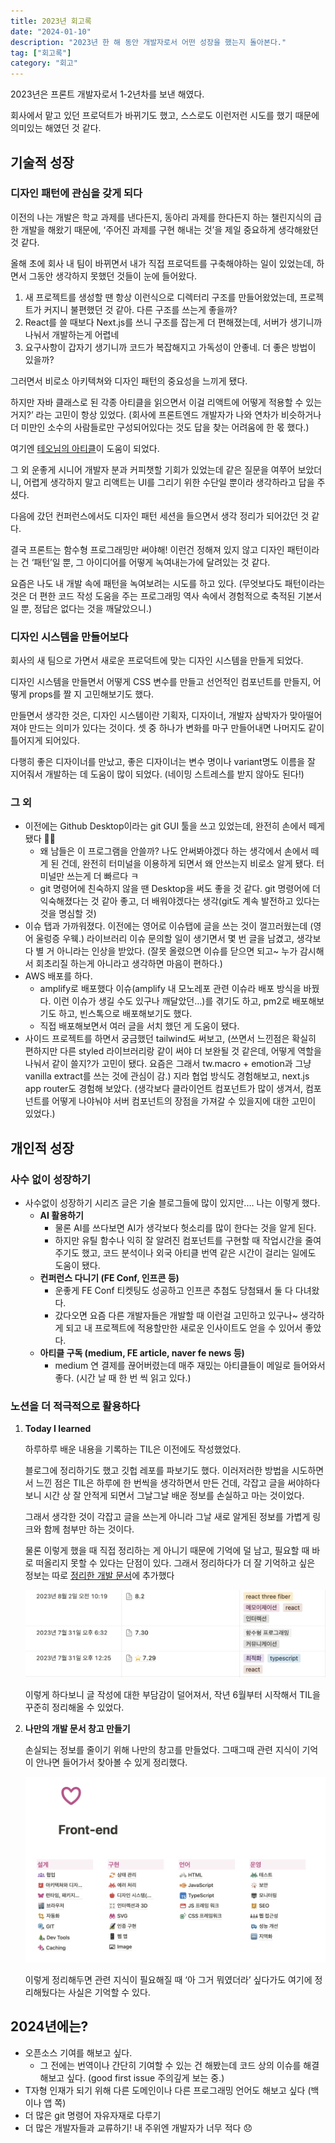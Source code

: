 ```yaml
---
title: 2023년 회고록
date: "2024-01-10"
description: "2023년 한 해 동안 개발자로서 어떤 성장을 했는지 돌아본다."
tag: ["회고록"]
category: "회고"
---
```


2023년은 프론트 개발자로서 1-2년차를 보낸 해였다.

회사에서 맡고 있던 프로덕트가 바뀌기도 했고, 스스로도 이런저런 시도를 했기 때문에 의미있는 해였던 것 같다.

## 기술적 성장

### 디자인 패턴에 관심을 갖게 되다

이전의 나는 개발은 학교 과제를 낸다든지, 동아리 과제를 한다든지 하는 챌린지식의 급한 개발을 해왔기 때문에, ‘주어진 과제를 구현 해내는 것’을 제일 중요하게 생각해왔던 것 같다.

올해 초에 회사 내 팀이 바뀌면서 내가 직접 프로덕트를 구축해야하는 일이 있었는데, 하면서 그동안 생각하지 못했던 것들이 눈에 들어왔다.

1. 새 프로젝트를 생성할 땐 항상 이런식으로 디렉터리 구조를 만들어왔었는데, 프로젝트가 커지니 불편했던 것 같아. 다른 구조를 쓰는게 좋을까?
2. React를 쓸 때보다 Next.js를 쓰니 구조를 잡는게 더 편해졌는데, 서버가 생기니까 나눠서 개발하는게 어렵네
3. 요구사항이 갑자기 생기니까 코드가 복잡해지고 가독성이 안좋네. 더 좋은 방법이 있을까?

그러면서 비로소 아키텍쳐와 디자인 패턴의 중요성을 느끼게 됐다.

하지만 자바 클래스로 된 각종 아티클을 읽으면서 이걸 리액트에 어떻게 적용할 수 있는거지?’ 라는 고민이 항상 있었다. (회사에 프론트엔드 개발자가 나와 연차가 비슷하거나 더 미만인 소수의 사람들로만 구성되어있다는 것도 답을 찾는 어려움에 한 몫 했다.)

여기엔 [테오님의 아티클](https://velog.io/@teo/Javascript에서도-SOLID-원칙이-통할까#1개의-함수는-1개의-역할만-수행하자)이 도움이 되었다.

그 외 운좋게 시니어 개발자 분과 커피챗할 기회가 있었는데 같은 질문을 여쭈어 보았더니, 어렵게 생각하지 말고 리액트는 UI를 그리기 위한 수단일 뿐이라 생각하라고 답을 주셨다.

다음에 갔던 컨퍼런스에서도 디자인 패턴 세션을 들으면서 생각 정리가 되어갔던 것 같다.

결국 프론트는 함수형 프로그래밍만 써야해! 이런건 정해져 있지 않고 디자인 패턴이라는 건 ‘패턴’일 뿐, 그 아이디어를 어떻게 녹여내는가에 달려있는 것 같다.

요즘은 나도 내 개발 속에 패턴을 녹여보려는 시도를 하고 있다. (무엇보다도 패턴이라는 것은 더 편한 코드 작성 도움을 주는 프로그래밍 역사 속에서 경험적으로 축적된 기본서일 뿐, 정답은 없다는 것을 깨달았으니.)

### 디자인 시스템을 만들어보다

회사의 새 팀으로 가면서 새로운 프로덕트에 맞는 디자인 시스템을 만들게 되었다.

디자인 시스템을 만들면서 어떻게 CSS 변수를 만들고 선언적인 컴포넌트를 만들지, 어떻게 props를 짤 지 고민해보기도 했다.

만들면서 생각한 것은, 디자인 시스템이란 기획자, 디자이너, 개발자 삼박자가 맞아떨어져야 만드는 의미가 있다는 것이다. 셋 중 하나가 변화를 마구 만들어내면 나머지도 같이 틀어지게 되어있다.

다행히 좋은 디자이너를 만났고, 좋은 디자이너는 변수 명이나 variant명도 이름을 잘 지어줘서 개발하는 데 도움이 많이 되었다. (네이밍 스트레스를 받지 않아도 된다!)

### 그 외

- 이전에는 Github Desktop이라는 git GUI 툴을 쓰고 있었는데, 완전히 손에서 떼게 됐다 **🥳🎉**
  - 왜 남들은 이 프로그램을 안쓸까? 나도 안써봐야겠다 하는 생각에서 손에서 떼게 된 건데, 완전히 터미널을 이용하게 되면서 왜 안쓰는지 비로소 알게 됐다. 터미널만 쓰는게 더 빠르다 ㅋ
  - git 명령어에 친숙하지 않을 땐 Desktop을 써도 좋을 것 같다. git 명령어에 더 익숙해졌다는 것 같아 좋고, 더 배워야겠다는 생각(git도 계속 발전하고 있다는 것을 명심할 것)
- 이슈 탭과 가까워졌다. 이전에는 영어로 이슈탭에 글을 쓰는 것이 껄끄러웠는데 (영어 울렁증 우웩.) 라이브러리 이슈 문의할 일이 생기면서 몇 번 글을 남겼고, 생각보다 별 거 아니라는 인상을 받았다. (잘못 올렸으면 이슈를 닫으면 되고~ 누가 감시해서 회초리질 하는게 아니라고 생각하면 마음이 편하다.)
- AWS 배포를 하다.
  - amplify로 배포했다 이슈(amplify 내 모노레포 관련 이슈라 배포 방식을 바꿨다. 이런 이슈가 생길 수도 있구나 깨달았던…)를 겪기도 하고, pm2로 배포해보기도 하고, 빈스톡으로 배포해보기도 했다.
  - 직접 배포해보면서 여러 글을 서치 했던 게 도움이 됐다.
- 사이드 프로젝트를 하면서 궁금했던 tailwind도 써보고, (쓰면서 느낀점은 확실히 편하지만 다른 styled 라이브러리랑 같이 써야 더 보완될 것 같은데, 어떻게 역할을 나눠서 같이 쓸지?가 고민이 됐다. 요즘은 그래서 tw.macro + emotion과 그냥 vanilla extract를 쓰는 것에 관심이 감.) 지라 협업 방식도 경험해보고, next.js app router도 경험해 보았다. (생각보다 클라이언트 컴포넌트가 많이 생겨서, 컴포넌트를 어떻게 나야눠야 서버 컴포넌트의 장점을 가져갈 수 있을지에 대한 고민이 있었다.)

## 개인적 성장

### 사수 없이 성장하기

- 사수없이 성장하기 시리즈 글은 기술 블로그들에 많이 있지만.… 나는 이렇게 했다.
  - **AI 활용하기**
    - 물론 AI를 쓰다보면 AI가 생각보다 헛소리를 많이 한다는 것을 알게 된다.
    - 하지만 유틸 함수나 익히 잘 알려진 컴포넌트를 구현할 때 작업시간을 줄여주기도 했고, 코드 분석이나 외국 아티클 번역 같은 시간이 걸리는 일에도 도움이 됐다.
  - **컨퍼런스 다니기 (FE Conf, 인프콘 등)**
    - 운좋게 FE Conf 티켓팅도 성공하고 인프콘 추첨도 당첨돼서 둘 다 다녀왔다.
    - 갔다오면 요즘 다른 개발자들은 개발할 때 이런걸 고민하고 있구나~ 생각하게 되고 내 프로젝트에 적용할만한 새로운 인사이트도 얻을 수 있어서 좋았다.
  - **아티클 구독 (medium, FE article, naver fe news 등)**
    - medium 연 결제를 끊어버렸는데 매주 재밌는 아티클들이 메일로 들어와서 좋다. (시간 날 때 한 번 씩 읽고 있다.)

### 노션을 더 적극적으로 활용하다

1. **Today I learned**

   하루하루 배운 내용을 기록하는 TIL은 이전에도 작성했었다.

   블로그에 정리하기도 했고 깃헙 레포를 파보기도 했다. 이러저러한 방법을 시도하면서 느낀 점은 TIL은 하루에 한 번씩을 생각하면서 만든 건데, 각잡고 글을 써야하다보니 시간 상 잘 안적게 되면서 그날그날 배운 정보를 손실하고 마는 것이었다.

   그래서 생각한 것이 각잡고 글을 쓰는게 아니라 그날 새로 알게된 정보를 가볍게 링크와 함께 첨부만 하는 것이다.

   물론 이렇게 했을 때 직접 정리하는 게 아니기 때문에 기억에 덜 남고, 필요할 때 바로 떠올리지 못할 수 있다는 단점이 있다. 그래서 정리하다가 더 잘 기억하고 싶은 정보는 따로 [정리한 개발 문서](https://www.notion.so/2023-cbc5c09fd24c42ffbda5b971cacabee2?pvs=21)에 추가했다

   ![Today I learned 문서](./1.png)

   이렇게 하다보니 글 작성에 대한 부담감이 덜어져서, 작년 6월부터 시작해서 TIL을 꾸준히 정리해올 수 있었다.

2. **나만의 개발 문서 창고 만들기**

   손실되는 정보를 줄이기 위해 나만의 창고를 만들었다. 그때그때 관련 지식이 기억이 안나면 들어가서 찾아볼 수 있게 정리했다.

   ![프론트엔드 문서](./2.png)

   이렇게 정리해두면 관련 지식이 필요해질 때 ‘아 그거 뭐였더라’ 싶다가도 여기에 정리해뒀다는 사실은 기억할 수 있다.

## 2024년에는?

- 오픈소스 기여를 해보고 싶다.
  - 그 전에는 번역이나 간단히 기여할 수 있는 건 해봤는데 코드 상의 이슈를 해결해보고 싶다. (good first issue 주의깊게 보는 중.)
- T자형 인재가 되기 위해 다른 도메인이나 다른 프로그래밍 언어도 해보고 싶다 (백이나 앱 쪽)
- 더 많은 git 명령어 자유자재로 다루기
- 더 많은 개발자들과 교류하기! 내 주위엔 개발자가 너무 적다 😞
